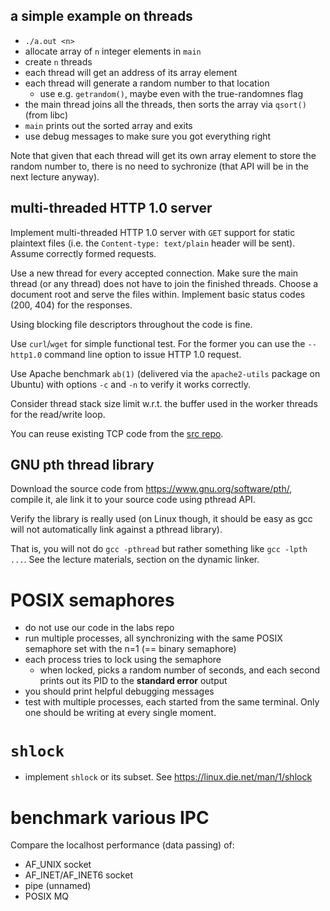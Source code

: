 ## a simple example on threads

- `./a.out <n>`
- allocate array of `n` integer elements in `main`
- create `n` threads
- each thread will get an address of its array element
- each thread will generate a random number to that location
  - use e.g. `getrandom()`, maybe even with the true-randomnes flag
- the main thread joins all the threads, then sorts the array via `qsort()` (from libc)
- `main` prints out the sorted array and exits
- use debug messages to make sure you got everything right

Note that given that each thread will get its own array element to store the
random number to, there is no need to sychronize (that API will be in the next
lecture anyway).

## multi-threaded HTTP 1.0 server

Implement multi-threaded HTTP 1.0 server with `GET` support for static plaintext files 
(i.e. the `Content-type: text/plain` header will be sent). Assume correctly formed requests.

Use a new thread for every accepted connection. Make sure the main thread (or any thread) does not have to join the finished threads.
Choose a document root and serve the files within. Implement basic status codes (200, 404) for the responses.

Using blocking file descriptors throughout the code is fine.

Use `curl`/`wget` for simple functional test. For the former you can use the `--http1.0` command line option to issue HTTP 1.0 request.

Use Apache benchmark `ab(1)` (delivered via the `apache2-utils` package on Ubuntu) 
with options `-c` and `-n` to verify it works correctly.

Consider thread stack size limit w.r.t. the buffer used in the worker threads for the read/write loop.

You can reuse existing TCP code from the [src repo](https://github.com/devnull-cz/unix-linux-prog-in-c-src).

## GNU pth thread library

Download the source code from https://www.gnu.org/software/pth/, compile it, ale
link it to your source code using pthread API.

Verify the library is really used (on Linux though, it should be easy as gcc
will not automatically link against a pthread library).

That is, you will not do `gcc -pthread` but rather something like `gcc -lpth ...`. 
See the lecture materials, section on the dynamic linker.

# POSIX semaphores

- do not use our code in the labs repo
- run multiple processes, all synchronizing with the same POSIX semaphore set
  with the n=1 (== binary semaphore)
- each process tries to lock using the semaphore
  - when locked, picks a random number of seconds, and each second prints
    out its PID to the **standard error** output
- you should print helpful debugging messages
- test with multiple processes, each started from the same terminal.  Only one
  should be writing at every single moment.

# `shlock`

- implement `shlock` or its subset.  See https://linux.die.net/man/1/shlock

# benchmark various IPC

Compare the localhost performance (data passing) of:
  - AF_UNIX socket
  - AF_INET/AF_INET6 socket
  - pipe (unnamed)
  - POSIX MQ
